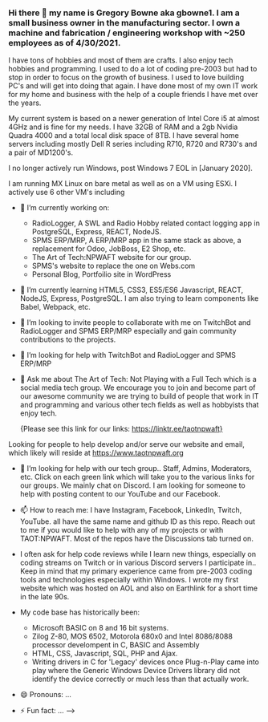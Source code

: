 ### Hi there 👋 my name is Gregory Bowne aka gbowne1.  I am a small business owner in the manufacturing sector.  I own a machine and fabrication / engineering workshop with ~250 employees as of 4/30/2021.

I have tons of hobbies and most of them are crafts.  I also enjoy tech hobbies and programming.  I used to do a lot of coding pre-2003 but had to stop in order to focus on the growth of business. I used to love building PC's and will get into doing that again.  I have done most of my own IT work for my home and business with the help of a couple friends I have met over the years.

My current system is based on a newer generation of Intel Core i5 at almost 4GHz and is fine for my needs.  I have 32GB of RAM and a 2gb Nvidia Quadra 4000 and a total local disk space of 8TB. I have several home servers including mostly Dell R series including R710, R720 and R730's and a pair of MD1200's.

I no longer actively run Windows, post Windows 7 EOL in [January 2020].

I am running MX Linux on bare metal as well as on a VM using ESXi. I actively use 6 other VM's including 

- 🔭 I’m currently working on:
  - RadioLogger, A SWL and Radio Hobby related contact logging app in PostgreSQL, Express, REACT, NodeJS.
  - SPMS ERP/MRP, A ERP/MRP app in the same stack as above, a replacement for Odoo, JobBoss, E2 Shop, etc.
  - The Art of Tech:NPWAFT website for our group.
  - SPMS's website to replace the one on Webs.com 
  - Personal Blog, Portfoilio site in WordPress
  
- 🌱 I’m currently learning HTML5, CSS3, ES5/ES6 Javascript, REACT, NodeJS, Express, PostgreSQL.  I am also trying to learn components like Babel, Webpack, etc.
     
- 👯 I’m looking to invite people to collaborate with me on TwitchBot and RadioLogger and SPMS ERP/MRP especially and gain community contributions to the projects.

- 🤔 I’m looking for help with TwitchBot and RadioLogger and SPMS ERP/MRP

- 💬 Ask me about The Art of Tech: Not Playing with a Full Tech which is a social media tech group.  We encourage you to join and become part of our awesome community we are trying to build of people that work in IT and programming and various other tech fields as well as hobbyists that enjoy tech.
 
    {Please see this link for our links: https://linktr.ee/taotnpwaft}
 
Looking for people to help develop and/or serve our website and email, which likely will reside at https://www.taotnpwaft.org
    
- 🤔 I’m looking for help with our tech group..  Staff, Admins, Moderators, etc.  Click on each green link which will take you to the various links for our groups.  We mainly chat on Discord.  I am looking for someone to help with posting content to our YouTube and our Facebook.   
    
- 📫 How to reach me: I have Instagram, Facebook, LinkedIn, Twitch, YouTube. all have the same name and github ID as this repo.  Reach out to me if you would like to help with any of my projects or with TAOT:NPWAFT.  Most of the repos have the Discussions tab turned on.

- I often ask for help code reviews while I learn new things, especially on coding streams on Twitch or in various Discord servers I participate in..  Keep in mind that my primary experience came from pre-2003 coding tools and technologies especially within Windows.  I wrote my first website which was hosted on AOL and also on Earthlink for a short time in the late 90s.

- My code base has historically been:
  - Microsoft BASIC on 8 and 16 bit systems.
  - Zilog Z-80, MOS 6502, Motorola 680x0 and Intel 8086/8088 processor develompent in C, BASIC and Assembly
  - HTML, CSS, Javascript, SQL, PHP and Ajax.
  - Writing drivers in C for 'Legacy' devices once Plug-n-Play came into play where the Generic Windows Device Drivers library did not identify the device correctly or much less than that actually work.
  

-  😄 Pronouns: ...

- ⚡ Fun fact: ...
-->
